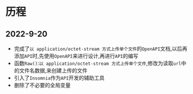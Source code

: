 # 历程

## 2022-9-20

- 完成了`以 application/octet-stream 方式上传单个文件`的`OpenAPI`文档,以后再添加`API`时,先使用`OpenAPI`来进行设计,再进行`API`的编写
- 函数`Raw()`:`以 application/octet-stream 方式上传单个文件`,修改为读取`url`中的文件名数据,来创建上传的文件
- 引入了`Insomnia`作为`API`开发的辅助工具
- 删除了不必要的全局变量